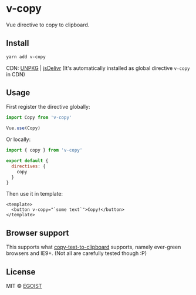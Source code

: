 # v-copy

Vue directive to copy to clipboard.

## Install

```bash
yarn add v-copy
```

CDN: [UNPKG](https://unpkg.com/v-copy/) | [jsDelivr](https://cdn.jsdelivr.net/npm/v-copy/) (It's automatically installed as global directive `v-copy` in CDN)

## Usage

First register the directive globally:

```js
import Copy from 'v-copy'

Vue.use(Copy)
```

Or locally:

```js
import { copy } from 'v-copy'

export default {
  directives: {
    copy
  }
}
```

Then use it in template:

```vue
<template>
  <button v-copy="`some text`">Copy!</button>
</template>
```

## Browser support

This supports what [copy-text-to-clipboard](https://github.com/sindresorhus/copy-text-to-clipboard) supports, namely ever-green browsers and IE9+. (Not all are carefully tested though :P)

## License

MIT &copy; [EGOIST](https://github.com/egoist)
